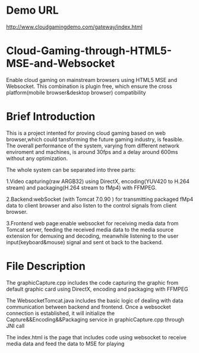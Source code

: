 Demo URL
======
http://www.cloudgamingdemo.com/gateway/index.html


# Cloud-Gaming-through-HTML5-MSE-and-Websocket
Enable cloud gaming on mainstream browsers using HTML5 MSE and Websocket. This combination is plugin free, which ensure the cross platform(mobile browser&amp;desktop browser) compatibility

Brief Introduction
=====
This is a project intented for proving cloud gaming based on web browser,which could tansforming the future gaming industry, is feasible. The overall performance of the system, varying from different network enviroment and machines, is around 30fps and a delay around 600ms without any optimization.

The whole system can be separated into three parts:

1.Video capturing(raw ARGB32) using DirectX, encoding(YUV420 to H.264 stream) and packaging(H.264 stream to fMp4) with FFMPEG.

2.Backend:webSocket (with Tomcat 7.0.90 ) for transmitting packaged fMp4 data to client browser and also listen to the control signals from client browser. 

3.Frontend web page:enable websocket for receiving media data from Tomcat server, feeding the received media data to the media source extension for demuxing and decoding, meanwhile listening to the user input(keyboard&mouse) signal and sent ot back to the backend.

File Description
=====
The graphicCapture.cpp includes the code capturing the graphic from default graphic card using DirectX, encoding and packaging with FFMPEG

The WebsocketTomcat.java includes the basic logic of dealing with data communication between backend and frontend. Once a websocket connection is established, it will initialize the Capture&&Encoding&&Packaging service in graphicCapture.cpp through JNI call

The index.html is the page that includes code using websocket to receive media data and feed the data to MSE for playing  
